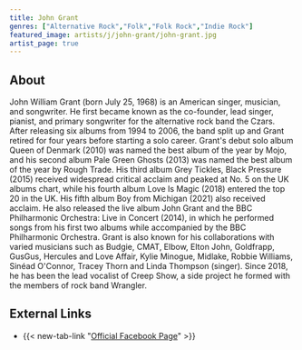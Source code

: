```yaml
---
title: John Grant
genres: ["Alternative Rock","Folk","Folk Rock","Indie Rock"]
featured_image: artists/j/john-grant/john-grant.jpg
artist_page: true
---
```

## About

John William Grant (born July 25, 1968) is an American singer, musician, and songwriter. He first became known as the co-founder, lead singer, pianist, and primary songwriter for the alternative rock band the Czars. After releasing six albums from 1994 to 2006, the band split up and Grant retired for four years before starting a solo career.
Grant's debut solo album Queen of Denmark (2010) was named the best album of the year by Mojo, and his second album Pale Green Ghosts (2013) was named the best album of the year by Rough Trade. His third album Grey Tickles, Black Pressure (2015) received widespread critical acclaim and peaked at No. 5 on the UK albums chart, while his fourth album Love Is Magic (2018) entered the top 20 in the UK. His fifth album Boy from Michigan (2021) also received acclaim. He also released the live album John Grant and the BBC Philharmonic Orchestra: Live in Concert (2014), in which he performed songs from his first two albums while accompanied by the BBC Philharmonic Orchestra.
Grant is also known for his collaborations with varied musicians such as Budgie, CMAT, Elbow, Elton John, Goldfrapp, GusGus, Hercules and Love Affair, Kylie Minogue, Midlake, Robbie Williams, Sinéad O'Connor, Tracey Thorn and Linda Thompson (singer). Since 2018, he has been the lead vocalist of Creep Show, a side project he formed with the members of rock band Wrangler.

## External Links

- {{< new-tab-link "[Official Facebook Page](https://www.facebook.com/johngrantmusic)" >}}

